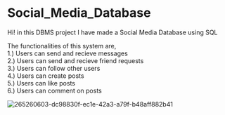 # Social_Media_Database

Hi! in this DBMS project I have made a Social Media Database using SQL</br>

The functionalities of this system are,</br>
1.) Users can send and recieve messages</br>
2.) Users can send and recieve friend requests</br>
3.) Users can follow other users</br>
4.) Users can create posts</br>
5.) Users can like posts</br>
6.) Users can comment on posts</br>

![265260603-dc98830f-ec1e-42a3-a79f-b48aff882b41](https://github.com/Aks8909/Social_Media_Database/assets/143341304/2f5af3d6-c9dd-437c-8442-0e584dc6e2c5)
